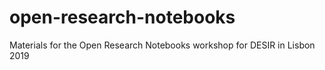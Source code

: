 # open-research-notebooks
Materials for the Open Research Notebooks workshop for DESIR in Lisbon 2019
